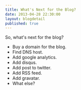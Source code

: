 ```yaml
---
title: What's Next for the Blog?
date: 2013-04-28 22:30:00
layout: blogdetail
published: true
---
```


So, what's next for the blog?

* Buy a domain for the blog.
* Find DNS host.
* Add google analytics.
* Add disqus.
* Add post to twitter.
* Add RSS feed.
* Add gravatar.
* What else?
